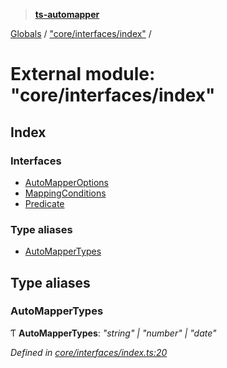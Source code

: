 > **[ts-automapper](../README.md)**

[Globals](../globals.md) / ["core/interfaces/index"](_core_interfaces_index_.md) /

# External module: "core/interfaces/index"

## Index

### Interfaces

* [AutoMapperOptions](../interfaces/_core_interfaces_index_.automapperoptions.md)
* [MappingConditions](../interfaces/_core_interfaces_index_.mappingconditions.md)
* [Predicate](../interfaces/_core_interfaces_index_.predicate.md)

### Type aliases

* [AutoMapperTypes](_core_interfaces_index_.md#automappertypes)

## Type aliases

###  AutoMapperTypes

Ƭ **AutoMapperTypes**: *"string" | "number" | "date"*

*Defined in [core/interfaces/index.ts:20](https://github.com/MADEiN83/ts-automapper/blob/a1de38d/src/core/interfaces/index.ts#L20)*